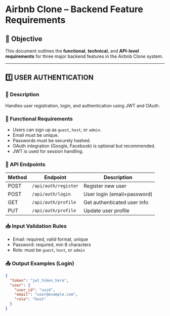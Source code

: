 # Airbnb Clone – Backend Feature Requirements

## 📌 Objective

This document outlines the **functional**, **technical**, and **API-level requirements** for three major backend features in the Airbnb Clone system.

---

## 1️⃣ USER AUTHENTICATION

### 🔧 Description
Handles user registration, login, and authentication using JWT and OAuth.

### 🧩 Functional Requirements
- Users can sign up as `guest`, `host`, or `admin`.
- Email must be unique.
- Passwords must be securely hashed.
- OAuth integration (Google, Facebook) is optional but recommended.
- JWT is used for session handling.

### 📡 API Endpoints

| Method | Endpoint            | Description               |
|--------|---------------------|---------------------------|
| POST   | `/api/auth/register`| Register new user         |
| POST   | `/api/auth/login`   | User login (email+password) |
| GET    | `/api/auth/profile` | Get authenticated user info |
| PUT    | `/api/auth/profile` | Update user profile       |

### 📥 Input Validation Rules
- Email: required, valid format, unique
- Password: required, min 8 characters
- Role: must be `guest`, `host`, or `admin`

### 📤 Output Examples (Login)
```json
{
  "token": "jwt_token_here",
  "user": {
    "user_id": "uuid",
    "email": "user@example.com",
    "role": "host"
  }
}
